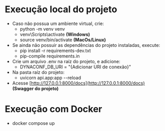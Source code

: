 # Execução local do projeto

* Caso não possua um ambiente virtual, crie:
  * python -m venv venv
  * venv\Scripts\activate **(Windows)**
  * source venv/bin/activate **(MacOs/Linux)**
* Se ainda não possuir as dependências do projeto instaladas, execute:
  * pip install -r requirements-dev.txt
  * pip-compile requirements.in
* Crie um arquivo .env na raíz do projeto, e adicione:
  * DYNACONF_DB_URI = "{Adicionar URI de conexão}"
* Na pasta raíz do projeto:
  * uvicorn api.app:app --reload
* Acesse [http://127.0.0.1:8000/docs](http://127.0.0.1:8000/docs) **(Swagger do projeto)**

# Execução com Docker

* docker compose up
